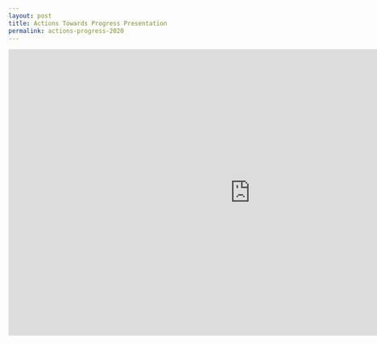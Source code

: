 ```yaml
---
layout: post
title: Actions Towards Progress Presentation
permalink: actions-progress-2020
---
```




<iframe src="https://docs.google.com/presentation/d/e/2PACX-1vRMXesnZ-8ce5Q1xLnZD81qLpb02Pmv23FG5Lhes33_3iGzGtnO5nZPgl1Br2-MuG3aq-bG0vDc_ibc/embed?start=false&loop=false&delayms=15000" frameborder="0" width="960" height="569" allowfullscreen="true" mozallowfullscreen="true" webkitallowfullscreen="true"></iframe>
